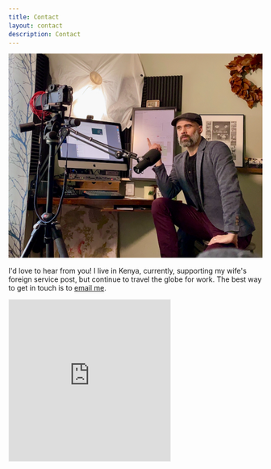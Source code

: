```yaml
---
title: Contact
layout: contact
description: Contact
---
```


![eric teaching remotely](/images/IMG_5463.JPG)

I'd love to hear from you! I live in Kenya, currently, supporting my wife's foreign service post, but continue to travel the globe for work. The best way to get in touch is to <a href="mailto:eric@ericlaurits.com?subject=Inquiry from Website">email me</a>.

<iframe src="https://goseek.substack.com/embed" width="320" height="320" style="border:1px solid #EEE; background:white;" frameborder="0" scrolling="no"></iframe>

